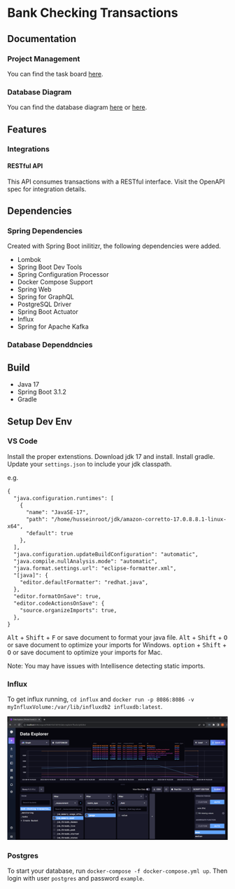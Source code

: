 # Bank Checking Transactions


## Documentation

### Project Management
You can find the task board [here](https://trello.com/b/n5qkiS16/proton-forest-banking-checking-transactions). 

### Database Diagram
You can find the database diagram [here](https://dbdiagram.io/d/64d3b91d02bd1c4a5e835f39) or [here](https://lucid.app/lucidchart/2a4ee6ad-df96-48ea-a5fb-3074eb21ea90/edit?invitationId=inv_0b4dcdfc-76e2-475a-9b3c-5a75d87969d7&page=0_0#).


## Features

### Integrations

#### RESTful API
This API consumes transactions with a RESTful interface. Visit the OpenAPI spec for integration details. 

## Dependencies 

### Spring Dependencies
Created with Spring Boot inilitizr, the following dependencies were added. 

- Lombok
- Spring Boot Dev Tools
- Spring Configuration Processor
- Docker Compose Support
- Spring Web
- Spring for GraphQL
- PostgreSQL Driver
- Spring Boot Actuator
- Influx
- Spring for Apache Kafka

### Database Dependdncies

## Build

- Java 17
- Spring Boot 3.1.2 
- Gradle 

## Setup Dev Env


### VS Code
Install the proper extenstions. Download jdk 17 and install. Install gradle. Update your `settings.json` to include your jdk classpath.

e.g. 
```
{
  "java.configuration.runtimes": [
    {
      "name": "JavaSE-17",
      "path": "/home/husseinroot/jdk/amazon-corretto-17.0.8.8.1-linux-x64",
      "default": true
    },
  ],
  "java.configuration.updateBuildConfiguration": "automatic",
  "java.compile.nullAnalysis.mode": "automatic",
  "java.format.settings.url": "eclipse-formatter.xml",
  "[java]": {
    "editor.defaultFormatter": "redhat.java",
  },
  "editor.formatOnSave": true,
  "editor.codeActionsOnSave": {
    "source.organizeImports": true,
  },
}
```

<kbd>Alt</kbd> + <kbd>Shift</kbd> + <kbd>F</kbd> or save document to format your java file.
<kbd>Alt</kbd> + <kbd>Shift</kbd> + <kbd>O</kbd> or save document to optimize your imports for Windows.
<kbd>option</kbd> + <kbd>Shift</kbd> + <kbd>O</kbd> or save document to optimize your imports for Mac.

Note: You may have issues with Intellisence detecting static imports. 

### Influx
To get influx running, `cd influx` and `docker run -p 8086:8086 -v myInfluxVolume:/var/lib/influxdb2 influxdb:latest`. 

![](/pics/influx.png)

### Postgres
To start your database, run `docker-compose -f docker-compose.yml up`. Then login with user `postgres` and password `example`.